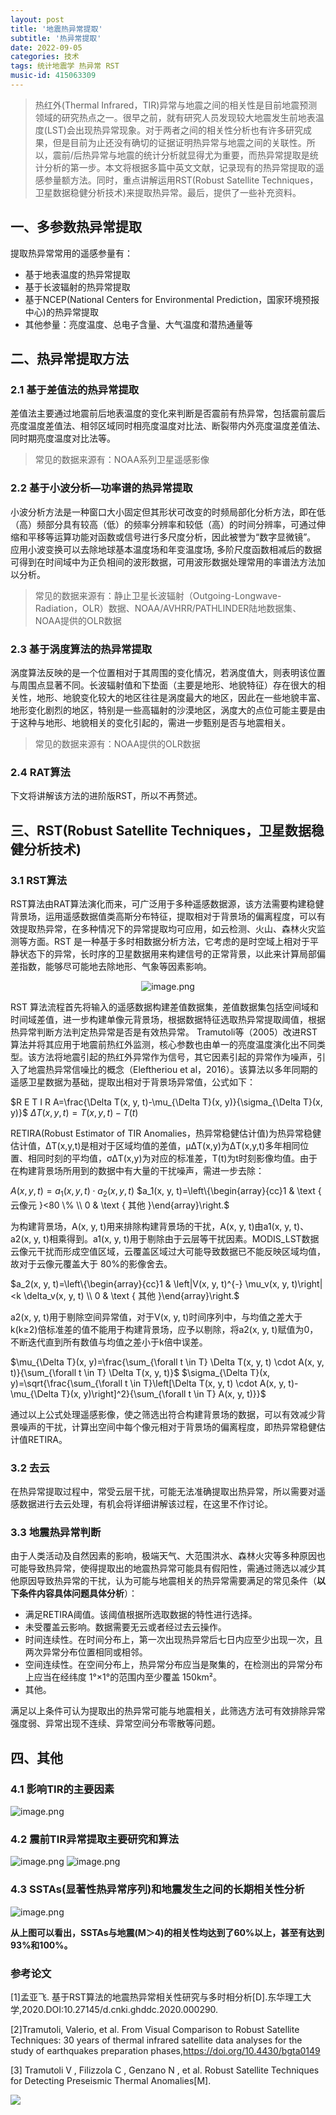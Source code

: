```yaml
---
layout: post
title: '地震热异常提取'
subtitle: '热异常提取'
date: 2022-09-05
categories: 技术
tags: 统计地震学 热异常 RST
music-id: 415063309
---
```


> 热红外(Thermal Infrared，TIR)异常与地震之间的相关性是目前地震预测领域的研究热点之一。很早之前，就有研究人员发现较大地震发生前地表温度(LST)会出现热异常现象。对于两者之间的相关性分析也有许多研究成果，但是目前为止还没有确切的证据证明热异常与地震之间的关联性。所以，震前/后热异常与地震的统计分析就显得尤为重要，而热异常提取是统计分析的第一步。本文将根据多篇中英文文献，记录现有的热异常提取的遥感参量额方法。同时，重点讲解运用RST(Robust Satellite Techniques，卫星数据稳健分析技术)来提取热异常。最后，提供了一些补充资料。

## 一、多参数热异常提取

提取热异常常用的遥感参量有：
* 基于地表温度的热异常提取
* 基于长波辐射的热异常提取
* 基于NCEP(National Centers for Environmental Prediction，国家环境预报中心)的热异常提取
* 其他参量：亮度温度、总电子含量、大气温度和潜热通量等

## 二、热异常提取方法

### 2.1 基于差值法的热异常提取

差值法主要通过地震前后地表温度的变化来判断是否震前有热异常，包括震前震后亮度温度差值法、相邻区域同时相亮度温度对比法、断裂带内外亮度温度差值法、同时期亮度温度对比法等。
> 常见的数据来源有：NOAA系列卫星遥感影像

### 2.2 基于小波分析—功率谱的热异常提取

小波分析方法是一种窗口大小固定但其形状可改变的时频局部化分析方法，即在低（高）频部分具有较高（低）的频率分辨率和较低（高）的时间分辨率，可通过伸缩和平移等运算功能对函数或信号进行多尺度分析，因此被誉为“数字显微镜”。
应用小波变换可以去除地球基本温度场和年变温度场,  多阶尺度函数相减后的数据可得到在时间域中为正负相间的波形数据，可用波形数据处理常用的率谱法方法加以分析。
> 常见的数据来源有：静止卫星长波辐射（Outgoing-Longwave-Radiation，OLR）数据、NOAA/AVHRR/PATHLINDER陆地数据集、NOAA提供的OLR数据

### 2.3 基于涡度算法的热异常提取

涡度算法反映的是一个位置相对于其周围的变化情况，若涡度值大，则表明该位置与周围点显著不同。长波辐射值和下垫面（主要是地形、地貌特征）存在很大的相关性，地形、地貌变化较大的地区往往是涡度最大的地区，因此在一些地貌丰富、地形变化剧烈的地区，特别是一些高辐射的沙漠地区，涡度大的点位可能主要是由于这种与地形、地貌相关的变化引起的，需进一步甄别是否与地震相关。 
> 常见的数据来源有：NOAA提供的OLR数据

### 2.4 RAT算法

下文将讲解该方法的进阶版RST，所以不再赘述。

## 三、RST(Robust Satellite Techniques，卫星数据稳健分析技术)

### 3.1 RST算法

RST算法由RAT算法演化而来，可广泛用于多种遥感数据源，该方法需要构建稳健背景场，运用遥感数据值类高斯分布特征，提取相对于背景场的偏离程度，可以有效提取热异常，在多种情况下的异常提取均可应用，如云检测、火山、森林火灾监测等方面。RST 是一种基于多时相数据分析方法，它考虑的是时空域上相对于平静状态下的异常，长时序的卫星数据用来构建信号的正常背景，以此来计算局部偏差指数，能够尽可能地去除地形、气象等因素影响。

<div align='center'>

![image.png](https://dd-static.jd.com/ddimg/jfs/t1/221984/40/19765/16997/63173a1eE7dac8fdd/09989b6f8660dbb6.png)

</div>

RST 算法流程首先将输入的遥感数据构建差值数据集，差值数据集包括空间域和时间域差值，进一步构建单像元背景场，根据数据特征选取热异常提取阈值，根据热异常判断方法判定热异常是否是有效热异常。
Tramutoli等（2005）改进RST算法并将其应用于地震前热红外监测，核心参数也由单一的亮度温度演化出不同类型。该方法将地震引起的热红外异常作为信号，其它因素引起的异常作为噪声，引入了地震热异常信噪比的概念（Eleftheriou et al，2016）。该算法以多年同期的遥感卫星数据为基础，提取出相对于背景场异常值，公式如下：

$R E T I R A=\frac{\Delta T(x, y, t)-\mu_{\Delta T}(x, y)}{\sigma_{\Delta T}(x, y)}$
$\Delta T(x, y, t)=T(x, y, t)-T(t)$

RETIRA(Robust Estimator of TIR Anomalies，热异常稳健估计值)为热异常稳健估计值，ΔT(x,y,t)是相对于区域均值的差值，μΔT(x,y)为ΔT(x,y,t)多年相同位置、相同时刻的平均值，σΔT(x,y)为对应的标准差，T(t)为t时刻影像均值。由于在构建背景场所用到的数据中有大量的干扰噪声，需进一步去除： 

$A(x, y, t)=a_1(x, y, t) \cdot a_2(x, y, t)$
$a_1(x, y, t)=\left\{\begin{array}{cc}1 & \text { 云像元 }<80 \% \\ 0 & \text { 其他 }\end{array}\right.$

为构建背景场，A(x, y, t)用来排除构建背景场的干扰，A(x, y, t)由a1(x, y, t)、a2(x, y, t)相乘得到。a1(x, y, t)用于剔除由于云层等干扰因素。MODIS_LST数据云像元干扰而形成空值区域，云覆盖区域过大可能导致数据已不能反映区域均值，故对于云像元覆盖大于 80%的影像舍去。

$a_2(x, y, t)=\left\{\begin{array}{cc}1 & \left|V(x, y, t)^{-} \mu_v(x, y, t)\right|<k \delta_v(x, y, t) \\ 0 & \text { 其他 }\end{array}\right.$

a2(x, y, t)用于剔除空间异常值，对于V(x, y, t)时间序列中，与均值之差大于 k(k≥2)倍标准差的值不能用于构建背景场，应予以剔除，将a2(x, y, t)赋值为0，不断迭代直到所有数值与均值之差小于k倍中误差。

$\mu_{\Delta T}(x, y)=\frac{\sum_{\forall t \in T} \Delta T(x, y, t) \cdot A(x, y, t)}{\sum_{\forall t \in T} \Delta T(x, y, t)}$
$\sigma_{\Delta T}(x, y)=\sqrt{\frac{\sum_{\forall t \in T}\left[\Delta T(x, y, t) \cdot A(x, y, t)-\mu_{\Delta T}(x, y)\right]^2}{\sum_{\forall t \in T} A(x, y, t)}}$

通过以上公式处理遥感影像，使之筛选出符合构建背景场的数据，可以有效减少背景噪声的干扰，计算出空间中每个像元相对于背景场的偏离程度，即热异常稳健估计值RETIRA。

### 3.2 去云

在热异常提取过程中，常受云层干扰，可能无法准确提取出热异常，所以需要对遥感数据进行去云处理，有机会将详细讲解该过程，在这里不作讨论。

### 3.3 地震热异常判断

由于人类活动及自然因素的影响，极端天气、大范围洪水、森林火灾等多种原因也可能导致热异常，使得提取出的地震热异常可能具有假阳性，需通过筛选以减少其他原因导致热异常的干扰，认为可能与地震相关的热异常需要满足的常见条件（**以下条件内容具体问题具体分析**）：
* 满足RETIRA阈值。该阈值根据所选取数据的特性进行选择。
* 未受覆盖云影响。数据需要无云或者经过去云操作。
* 时间连续性。在时间分布上，第一次出现热异常后七日内应至少出现一次，且两次异常分布位置相同或相邻。
* 空间连续性。在空间分布上，热异常分布应当是聚集的，在检测出的异常分布上应当在经纬度 1°×1°的范围内至少覆盖 150km²。
* 其他。

满足以上条件可认为提取出的热异常可能与地震相关，此筛选方法可有效排除异常强度弱、异常出现不连续、异常空间分布零散等问题。

## 四、其他

### 4.1 影响TIR的主要因素

![image.png](https://dd-static.jd.com/ddimg/jfs/t1/198502/24/27460/303009/63174775E76bf6fd8/6c1a1dbc4a8a686f.png)

### 4.2 震前TIR异常提取主要研究和算法

![image.png](https://dd-static.jd.com/ddimg/jfs/t1/62835/21/21806/186807/63174900E1a0b4610/bb3b25e2b7bf17cc.png)
![image.png](https://dd-static.jd.com/ddimg/jfs/t1/173586/24/29286/288747/6317494aEcac1bb4f/bc6941c3df849990.png)

### 4.3 SSTAs(显著性热异常序列)和地震发生之间的长期相关性分析

![image.png](https://dd-static.jd.com/ddimg/jfs/t1/193616/9/27568/210327/63174a50E3dfb6c9a/6aecd456cec09f9b.png)

**从上图可以看出，SSTAs与地震(M＞4)的相关性均达到了60%以上，甚至有达到93%和100%。**

### 参考论文

[1]孟亚飞. 基于RST算法的地震热异常相关性研究与多时相分析[D].东华理工大学,2020.DOI:10.27145/d.cnki.ghddc.2020.000290.

[2]Tramutoli, Valerio, et al. From Visual Comparison to Robust Satellite Techniques: 30 years of thermal infrared satellite data analyses for the study of earthquakes preparation phases,https://doi.org/10.4430/bgta0149

[3] Tramutoli V ,  Filizzola C ,  Genzano N , et al. Robust Satellite Techniques for Detecting Preseismic Thermal Anomalies[M]. 

![](https://lz.sinaimg.cn/nmw690/ebeef3aaly3h5x7seiqwaj20u01hcmzn.jpg)
